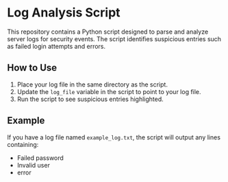 # Log Analysis Script

This repository contains a Python script designed to parse and analyze server logs for security events. The script identifies suspicious entries such as failed login attempts and errors.

## How to Use

1. Place your log file in the same directory as the script.
2. Update the `log_file` variable in the script to point to your log file.
3. Run the script to see suspicious entries highlighted.

## Example

If you have a log file named `example_log.txt`, the script will output any lines containing:
- Failed password
- Invalid user
- error

